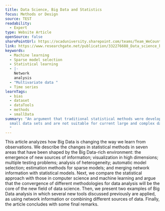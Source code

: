 ```yaml
---
title: Data Science, Big Data and Statistics
focus: Methods or Design
source: TEST
readability:
  - Expert
type: Website Article
openSource: false
sharePointUrl: https://ocaduniversity.sharepoint.com/teams/Team_WeCount/Shared%20Documents/Resources%20and%20Tools/Literature%20(curated)/Data%20Science%20Big%20Data%20And%20Statistic.pdf
link: https://www.researchgate.net/publication/332276688_Data_science_big_data_and_statistics
keywords:
  - Machine learning
  - Sparse model selection
  - Statistical learning
  - |-
    Network
    analysis
  - "Multivariate data "
  - Time series
learnTags:
  - bias
  - dataset
  - dataTools
  - methods
  - smallData
summary: "An argument that traditional statistical methods were developed for
  small data sets and are not suitable for current large and complex data sets.
  "
---
```

This article analyzes how Big Data is changing the way we learn from observations. We describe the changes in statistical methods in seven areas that have been shaped by the Big Data-rich environment: the emergence of new sources of information; visualization in high dimensions; multiple testing problems; analysis of heterogeneity; automatic model selection; estimation methods for sparse models; and merging network information with statistical models. Next, we compare the statistical approach with those in computer science and machine learning and argue that the convergence of different methodologies for data analysis will be the core of the new field of data science. Then, we present two examples of Big Data analysis in which several new tools discussed previously are applied, as using network information or combining different sources of data. Finally, the article concludes with some final remarks.